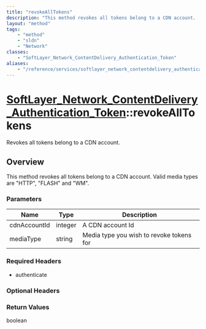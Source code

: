 ```yaml
---
title: "revokeAllTokens"
description: "This method revokes all tokens belong to a CDN account.  Valid media types are 'HTTP', 'FLASH' and 'WM'."
layout: "method"
tags:
    - "method"
    - "sldn"
    - "Network"
classes:
    - "SoftLayer_Network_ContentDelivery_Authentication_Token"
aliases:
    - "/reference/services/softlayer_network_contentdelivery_authentication_token/revokeAllTokens"
---
```

# [SoftLayer_Network_ContentDelivery_Authentication_Token](/reference/services/SoftLayer_Network_ContentDelivery_Authentication_Token)::revokeAllTokens

Revokes all tokens belong to a CDN account.


## Overview 
This method revokes all tokens belong to a CDN account.  Valid media types are "HTTP", "FLASH" and "WM". 

### Parameters 
|Name | Type | Description |
| --- | --- | --- |
|cdnAccountId| integer| A CDN account Id|
|mediaType| string| Media type you wish to revoke tokens for|


### Required Headers
* authenticate

### Optional Headers

### Return Values
boolean

